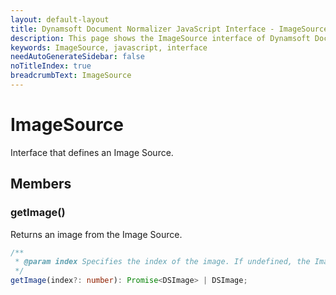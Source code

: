 ```yaml
---
layout: default-layout
title: Dynamsoft Document Normalizer JavaScript Interface - ImageSource
description: This page shows the ImageSource interface of Dynamsoft Document Normalizer for JavaScript.
keywords: ImageSource, javascript, interface
needAutoGenerateSidebar: false
noTitleIndex: true
breadcrumbText: ImageSource
---
```


# ImageSource

Interface that defines an Image Source.

## Members

### getImage()

Returns an image from the Image Source.

```typescript
/**
 * @param index Specifies the index of the image. If undefined, the Image Source will determine which image to return.
 */ 
getImage(index?: number): Promise<DSImage> | DSImage;
```

